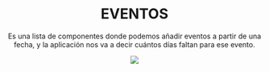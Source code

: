 <div align="center">
    <h1>EVENTOS</h1>
    <p>Es una lista de componentes donde podemos añadir eventos a partir de una fecha, y la aplicación 
    nos va a decir cuántos días faltan para ese evento.</p>
    <img src="https://i.postimg.cc/y8rbLJM8/eventos.png">
</div>



